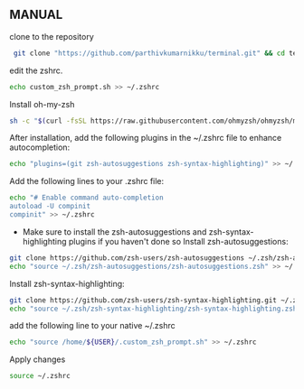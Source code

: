 
## MANUAL
clone to the repository
```bash
 git clone "https://github.com/parthivkumarnikku/terminal.git" && cd terminal
```
edit the zshrc.
```bash
echo custom_zsh_prompt.sh >> ~/.zshrc
```
Install oh-my-zsh
```bash
sh -c "$(curl -fsSL https://raw.githubusercontent.com/ohmyzsh/ohmyzsh/master/tools/install.sh)"

```
After installation, add the following plugins in the ~/.zshrc file to enhance autocompletion:
```bash
echo "plugins=(git zsh-autosuggestions zsh-syntax-highlighting)" >> ~/.zshrc

```
Add the following lines to your .zshrc file:
```bash
echo "# Enable command auto-completion
autoload -U compinit
compinit" >> ~/.zshrc
```
- Make sure to install the zsh-autosuggestions and zsh-syntax-highlighting plugins if you haven't done so
Install zsh-autosuggestions:
```bash
git clone https://github.com/zsh-users/zsh-autosuggestions ~/.zsh/zsh-autosuggestions
echo "source ~/.zsh/zsh-autosuggestions/zsh-autosuggestions.zsh" >> ~/.zshrc

```
Install zsh-syntax-highlighting:
```bash
git clone https://github.com/zsh-users/zsh-syntax-highlighting.git ~/.zsh/zsh-syntax-highlighting
echo "source ~/.zsh/zsh-syntax-highlighting/zsh-syntax-highlighting.zsh" >> ~/.zshrc

```
add the following line to your native ~/.zshrc
```bash
echo "source /home/${USER}/.custom_zsh_prompt.sh" >> ~/.zshrc
```
Apply changes

```bash
source ~/.zshrc

```
